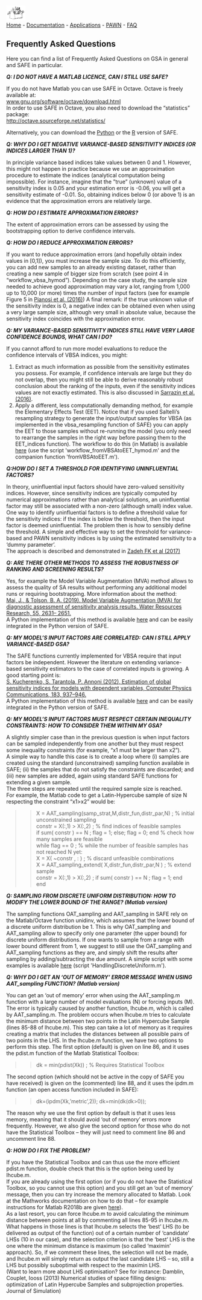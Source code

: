 [<img src="drawing2.png" alt="SAFE logo" style="width:10%;" >](./index.md/) <br>
[Home](./index.md/) - [Documentation](./Documentation.md/) - [Applications](./Applications.md/) - [PAWN](./Pawn.md/) - [FAQ](./Faqs.md/)

## Frequently Asked Questions

Here you can find a list of Frequently Asked Questions on GSA in general and SAFE in particular.

***Q: I DO NOT HAVE A MATLAB LICENCE, CAN I STILL USE SAFE?***

If you do not have Matlab you can use SAFE in Octave. Octave is freely available at: <br>
www.gnu.org/software/octave/download.html <br>
In order to use SAFE in Octave, you also need to download the “statistics” package: <br>
http://octave.sourceforge.net/statistics/

Alternatively, you can download the [Python](https://github.com/SAFEtoolbox/SAFEtoolbox/tree/master/SAFE-python/) or the [R](https://github.com/SAFEtoolbox/SAFEtoolbox/tree/master/SAFE-R/) version of SAFE.

***Q: WHY DO I GET NEGATIVE VARIANCE-BASED SENSITIVITY INDICES (OR INDICES LARGER THAN 1)?***

In principle variance based indices take values between 0 and 1. However, this might not happen in practice 
because we use an approximation procedure to estimate the indices (analytical computation being impossible). 
For instance, imagine that the ”true” (unknown) value of a sensitivity index is 0.05 and your 
estimation error is -0.06, you will get a sensitivity estimate of -0.01. So, obtaining indices below 0 (or above 1) 
is an evidence that the approximation errors are relatively large.

***Q: HOW DO I ESTIMATE APPROXIMATION ERRORS?***

The extent of approximation errors can be assessed by using the bootstrapping option to derive confidence intervals.

***Q: HOW DO I REDUCE APPROXIMATION ERRORS?***

If you want to reduce approximation errors (and hopefully obtain index values in [0,1]), you must increase the sample size. 
To do this efficiently, you can add new samples to an already existing dataset, rather than creating a new sample of bigger size 
from scratch (see point 4 in “workflow_vbsa_hymod”). Depending on the case study, the sample size needed to achieve good approximation 
may vary a lot, ranging from 1,000 up to 10,000 (or more) times the number of input factors (see for example Figure 5 in 
[Pianosi et al. (2016)](http://www.sciencedirect.com/science/article/pii/S1364815216300287))
A final remark: if the true unknown value of the sensitivity index is 0, a negative index can be obtained even when using 
a very large sample size, although very small in absolute value, because the sensitivity index coincides with the approximation error.

***Q: MY VARIANCE-BASED SENSITIVITY INDICES STILL HAVE VERY LARGE CONFIDENCE BOUNDS, WHAT CAN I DO?***

If you cannot afford to run more model evaluations to reduce the confidence intervals of VBSA indices, you might: <br>
1) Extract as much information as possible from the sensitivity estimates you possess. For example, if confidence intervals 
are large but they do not overlap, then you might still be able to derive reasonably robust conclusion about the ranking 
of the inputs, even if the sensitivity indices values are not exactly estimated. 
This is also discussed in [Sarrazin et al. (2016)](http://www.sciencedirect.com/science/article/pii/S1364815216300251).
2) Apply a different, less computationally demanding method, for example the Elementary Effects Test (EET). 
Notice that if you used Saltelli’s resampling strategy to generate the input/output samples for VBSA 
(as implemented in the vbsa_resampling function of SAFE) you can apply the EET to those samples without 
re-running the model (you only need to rearrange the samples in the right way before passing them to the EET_indices function). 
The workflow to do this (in Matlab) is available [here](https://github.com/SAFEtoolbox/Miscellaneous/) 
(use the script 'workflow_fromVBSAtoEET_hymod.m' and the companion function 'fromVBSAtoEET.m').

***Q:HOW DO I SET A THRESHOLD FOR IDENTIFYING UNINFLUENTIAL FACTORS?***

In theory, uninfluential input factors should have zero-valued sensitivity indices. However, since sensitivity indices 
are typically computed by numerical approximations rather than analytical solutions, an uninfluential factor may still
be associated with a non-zero (although small) index value. One way to identify uninfluential factors is to define a threshold 
value for the sensitivity indices: if the index is below the threshold, then the input factor is deemed uninfluential. 
The problem then is how to sensibly define the threshold. A simple and effective way to set the threshold for variance-based 
and PAWN sensitivity indices is by using the estimated sensitivity to a ‘dummy parameter’. <br>
The approach is described and demonstrated in
[Zadeh FK et al (2017)](http://www.sciencedirect.com/science/article/pii/S1364815217301159)

***Q: ARE THERE OTHER METHODS TO ASSESS THE ROBUSTNESS OF RANKING AND SCREENING RESULTS?***

Yes, for example the Model Variable Augmentation (MVA) method allows to assess the quality of SA results without performing 
any additional model runs or requiring bootstrapping. More information about the method: <br>
[Mai, J., & Tolson, B. A. (2019). Model Variable Augmentation (MVA) for diagnostic assessment of sensitivity analysis results. 
Water Resources Research, 55, 2631– 2651.](https://agupubs.onlinelibrary.wiley.com/doi/abs/10.1029/2018WR023382) <br>
A Python implementation of this method is available [here](https://github.com/julemai/MVA) 
and can be easily integrated in the Python version of SAFE.

***Q: MY MODEL’S INPUT FACTORS ARE CORRELATED: CAN I STILL APPLY VARIANCE-BASED GSA?***

The SAFE functions currently implemented for VBSA require that input factors be independent. However the literature on extending variance-based sensitivity estimators to the case of correlated inputs is growing. A good starting point is: <br>
[S. Kucherenko, S. Tarantola, P. Annoni (2012), Estimation of global sensitivity indices for models with dependent variables, Computer Physics Communications, 183, 937–946.](https://www.sciencedirect.com/science/article/pii/S0010465511004085) <br>
A Python implementation of this method is available [here](https://github.com/aleeciu/GSA_dependent_variables) 
and can be easily integrated in the Python version of SAFE.

***Q: MY MODEL’S INPUT FACTORS MUST RESPECT CERTAIN INEQUALITY CONSTRAINTS: HOW TO CONSIDER THEM WITHIN MY GSA?***

A slightly simpler case than in the previous question is when input factors can be sampled independently from one 
another but they must respect some inequality constraints (for example, “x1 must be larger than x2”). <br>
A simple way to handle this case is to create a loop where (i) samples are created using the standard (unconstrained) 
sampling function available in SAFE; (ii) the samples that do not satisfy the constraints are discarded; 
and (iii) new samples are added, again using standard SAFE functions for extending a given sample. <br>
The three steps are repeated until the required sample size is reached. <br>
For example, the Matlab code to get a Latin-Hypercube sample of size N respecting the constraint “x1>x2” would be:
>> X = AAT_sampling(samp_strat,M,distr_fun,distr_par,N) ; % initial unconstrained sampling  <br>
constr = X(:,1) > X(:,2) ; % find indices of feasible samples  <br>
if sum( constr ) == N ; flag = 1; else; flag = 0; end % check how many samples are feasible  <br>
while flag == 0 ; % while the number of feasible samples has not reached N yet:  <br>
    X = X( ~constr , : ) ; % discard unfeasible combinations  <br>
    X = AAT_sampling_extend( X,distr_fun,distr_par,N ) ; % extend sample  <br>
constr = X(:,1) > X(:,2) ; if sum( constr ) == N ; flag = 1; end  <br>
end

***Q: SAMPLING FROM DISCRETE UNIFORM DISTRIBUTION: HOW TO MODIFY THE LOWER BOUND OF THE RANGE? (Matlab version)***

The sampling functions OAT_sampling and AAT_sampling in SAFE rely on the Matlab/Octave function unidinv, 
which assumes that the lower bound of a discrete uniform distribution be 1. This is why OAT_sampling and AAT_sampling
allow to specify only one parameter (the upper bound) for discrete uniform distributions. 
If one wants to sample from a range with lower bound different from 1, we suggest to still use the OAT_sampling 
and AAT_sampling functions as they are, and simply shift the results after sampling by adding/subtracting 
the due amount. 
A simple script with some examples is available [here](https://github.com/SAFEtoolbox/Miscellaneous/) 
(script 'HandlingDiscreteUniform.m').

***Q: WHY DO I GET AN ‘OUT OF MEMORY’ ERROR MESSAGE WHEN USING AAT_sampling FUNCTION? (Matlab version)***

You can get an ‘out of memory’ error when using the AAT_sampling.m function with a large number of model evaluations 
(N) or forcing inputs (M). The error is typically caused by another function, lhcube.m, which is called by AAT_sampling.m.
The problem occurs when lhcube.m tries to calculate the minimum distance between two points in the Latin Hypercube Sample 
(lines 85-88 of lhcube.m). This step can take a lot of memory as it requires creating a matrix that includes 
the distances between all possible pairs of two points in the LHS. In the lhcube.m function, we have two options to perform this step. 
The first option (default) is given on line 86, and it uses the pdist.m function of the Matlab Statistical Toolbox:
>> dk = min(pdist(Xk)) ; % Requires Statistical Toolbox

The second option (which should not be active in the copy of SAFE you have received) is given on the (commented) line 88, 
and it uses the ipdm.m function (an open access function included in SAFE):
>> dk=(ipdm(Xk,’metric’,2)); dk=min(dk(dk>0));

The reason why we use the first option by default is that it uses less memory, meaning that it should avoid ‘out of memory’ 
errors more frequently. However, we also give the second option for those who do not have the Statistical Toolbox – 
they will just need to comment line 86 and uncomment line 88.

***Q: HOW DO I FIX THE PROBLEM?***

If you have the Statistical Toolbox and can thus use the more efficient pdist.m function, double check that this is the option 
being used by lhcube.m. <br>
If you are already using the first option (or if you do not have the Statistical Toolbox, so you cannot 
use this option) and you still get an ‘out of memory’ message, then you can try increase the memory allocated to Matlab. 
Look at the Mathworks documentation on how to do that – for example instructions for Matlab R2018b are given 
[here](https://uk.mathworks.com/help/matlab/matlab_prog/resolving-out-of-memory-errors.html)). <br>
As a last resort, you can force lhcube.m to avoid calculating the minimum distance between points at all by commenting 
all lines 85-95 in lhcube.m. What happens in those lines is that lhcube.m selects the ‘best’ LHS 
(to be delivered as output of the function) out of a certain number of ‘candidate’ LHSs (10 in our case), 
and the selection criterion is that the ‘best’ LHS is the one where the minimum distance is maximum (so called ‘maximin’ approach). 
So, if we comment these lines, the selection will not be made, and lhcube.m will simply return as output the last candidate LHS
– so, still a LHS but possibly suboptimal with respect to the maximin LHS. <br>
(Want to learn more about LHS optimisation? See for instance: Damblin, Couplet, Iooss (2013) Numerical studies of space 
filling designs: optimization of Latin Hypercube Samples and subprojection properties. Journal of Simulation)


